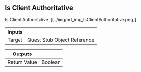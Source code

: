 ## Is Client Authoritative
Is Client Authoritative
![[../img/nd_img_IsClientAuthoritative.png]]

|Inputs||
|--|--|
| Target | Quest Stub Object Reference |

|Outputs||
|--|--|
| Return Value | Boolean |

